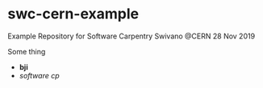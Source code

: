 # swc-cern-example
Example Repository for Software Carpentry Swivano @CERN 28 Nov 2019

Some thing

  - __bji__
  - _software cp_

